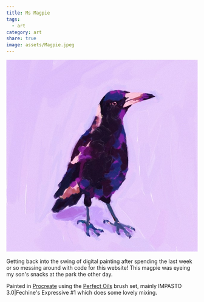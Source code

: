 ```yaml
---
title: Ms Magpie
tags:
  - art
category: art
share: true
image: assets/Magpie.jpeg
---
```



![Magpie](assets/Magpie.jpeg)

Getting back into the swing of digital painting after spending the last week or so messing around with code for this website! This magpie was eyeing my son's snacks at the park the other day.

Painted in [Procreate](https://procreate.com/) using the [Perfect Oils](https://creativemarket.com/Ldarro/6441075-Perfect-OILS-87-brushes-4PROCREATE) brush set, mainly IMPASTO 3.0|Fechine's Expressive #1 which does some lovely mixing.